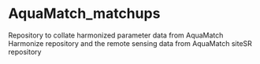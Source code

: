 # AquaMatch_matchups
Repository to collate harmonized parameter data from AquaMatch Harmonize repository and the remote sensing data from AquaMatch siteSR repository
